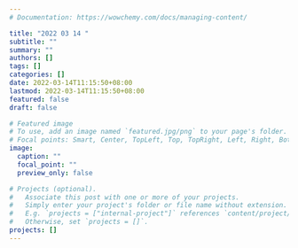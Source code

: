```yaml
---
# Documentation: https://wowchemy.com/docs/managing-content/

title: "2022 03 14 "
subtitle: ""
summary: ""
authors: []
tags: []
categories: []
date: 2022-03-14T11:15:50+08:00
lastmod: 2022-03-14T11:15:50+08:00
featured: false
draft: false

# Featured image
# To use, add an image named `featured.jpg/png` to your page's folder.
# Focal points: Smart, Center, TopLeft, Top, TopRight, Left, Right, BottomLeft, Bottom, BottomRight.
image:
  caption: ""
  focal_point: ""
  preview_only: false

# Projects (optional).
#   Associate this post with one or more of your projects.
#   Simply enter your project's folder or file name without extension.
#   E.g. `projects = ["internal-project"]` references `content/project/deep-learning/index.md`.
#   Otherwise, set `projects = []`.
projects: []
---
```

